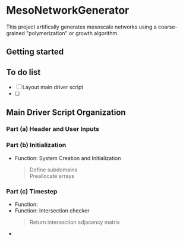 # MesoNetworkGenerator

This project artifically generates mesoscale networks using a coarse-grained "polymerization" or growth algorithm.

## Getting started

## To do list
- [ ] Layout main driver script
- [ ] 

## Main Driver Script Organization

### Part (a) Header and User Inputs

### Part (b) Initialization
- Function: System Creation and Initialization
  > Define subdomains <br />
  > Preallocate arrays <br />


### Part (c) Timestep
- Function:
- Function: Intersection checker
  > Return intersection adjacency matrix <br />
- 

